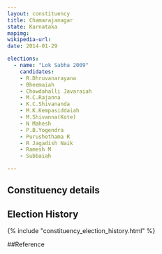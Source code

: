 ```yaml
---
layout: constituency
title: Chamarajanagar
state: Karnataka
mapimg: 
wikipedia-url: 
date: 2014-01-29

elections: 
  - name: "Lok Sabha 2009"
    candidates: 
    - R.Dhruvanarayana 
    - Bheemaiah 
    - Chowdahalli Javaraiah 
    - M.C.Rajanna 
    - K.C.Shivananda 
    - M.K.Kempasiddaiah 
    - M.Shivanna(Kote) 
    - N Mahesh 
    - P.B.Yogendra 
    - Purushothama R 
    - R Jagadish Naik 
    - Ramesh M 
    - Subbaiah 

---
```

## Constituency details


## Election History
{% include "constituency_election_history.html" %}

##Reference
